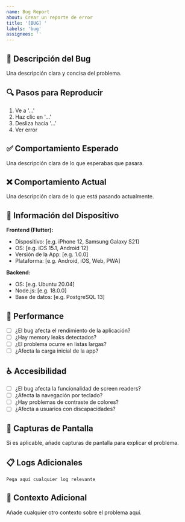 ```yaml
---
name: Bug Report
about: Crear un reporte de error
title: '[BUG] '
labels: 'bug'
assignees: ''
---
```


## 🐛 Descripción del Bug
Una descripción clara y concisa del problema.

## 🔍 Pasos para Reproducir
1. Ve a '...'
2. Haz clic en '...'
3. Desliza hacia '...'
4. Ver error

## ✅ Comportamiento Esperado
Una descripción clara de lo que esperabas que pasara.

## ❌ Comportamiento Actual
Una descripción clara de lo que está pasando actualmente.

## 📱 Información del Dispositivo
**Frontend (Flutter):**
- Dispositivo: [e.g. iPhone 12, Samsung Galaxy S21]
- OS: [e.g. iOS 15.1, Android 12]
- Versión de la App: [e.g. 1.0.0]
- Plataforma: [e.g. Android, iOS, Web, PWA]

**Backend:**
- OS: [e.g. Ubuntu 20.04]
- Node.js: [e.g. 18.0.0]
- Base de datos: [e.g. PostgreSQL 13]

## 🚀 Performance
- [ ] ¿El bug afecta el rendimiento de la aplicación?
- [ ] ¿Hay memory leaks detectados?
- [ ] ¿El problema ocurre en listas largas?
- [ ] ¿Afecta la carga inicial de la app?

## ♿ Accesibilidad
- [ ] ¿El bug afecta la funcionalidad de screen readers?
- [ ] ¿Afecta la navegación por teclado?
- [ ] ¿Hay problemas de contraste de colores?
- [ ] ¿Afecta a usuarios con discapacidades?

## 📸 Capturas de Pantalla
Si es aplicable, añade capturas de pantalla para explicar el problema.

## 📋 Logs Adicionales
```
Pega aquí cualquier log relevante
```

## 🔧 Contexto Adicional
Añade cualquier otro contexto sobre el problema aquí.
